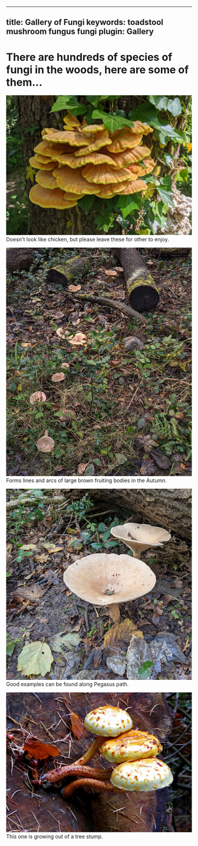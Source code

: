  ---
title: Gallery of Fungi
keywords: toadstool mushroom fungus fungi
plugin: Gallery
---

# There are hundreds of species of fungi in the woods, here are some of them...

![Chicken of the Woods](images/chicken_of_the_woods.jpg "Chicken ofthe woods")
Doesn't look like chicken, but please leave these for other to enjoy.

![Trooping Funnel](images/trooping_funnel_01.jpg "Trooping Funnel")
Forms lines and arcs of large brown fruiting bodies in the Autumn.

![Trooping Funnel](images/trooping_funnel_02.jpg "Trooping Funnel")
Good examples can be found along Pegasus path.

![Pholiota](images/Pholiota_sp.jpg "Pholiota")
This one is growing out of a tree stump. 